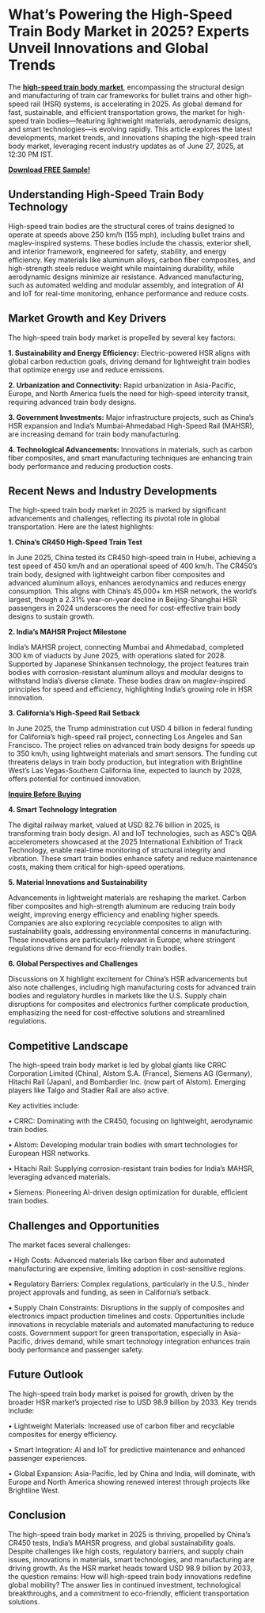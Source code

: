 # What’s Powering the High-Speed Train Body Market in 2025? Experts Unveil Innovations and Global Trends
The [**high-speed train body market**](https://www.nextmsc.com/report/high-speed-train-body-market-at3064), encompassing the structural design and manufacturing of train car frameworks for bullet trains and other high-speed rail (HSR) systems, is accelerating in 2025. As global demand for fast, sustainable, and efficient transportation grows, the market for high-speed train bodies—featuring lightweight materials, aerodynamic designs, and smart technologies—is evolving rapidly. This article explores the latest developments, market trends, and innovations shaping the high-speed train body market, leveraging recent industry updates as of June 27, 2025, at 12:30 PM IST.

[**Download FREE Sample!**](https://www.nextmsc.com/high-speed-train-body-market-at3064/request-sample)

## Understanding High-Speed Train Body Technology

High-speed train bodies are the structural cores of trains designed to operate at speeds above 250 km/h (155 mph), including bullet trains and maglev-inspired systems. These bodies include the chassis, exterior shell, and interior framework, engineered for safety, stability, and energy efficiency. Key materials like aluminum alloys, carbon fiber composites, and high-strength steels reduce weight while maintaining durability, while aerodynamic designs minimize air resistance. Advanced manufacturing, such as automated welding and modular assembly, and integration of AI and IoT for real-time monitoring, enhance performance and reduce costs.

## Market Growth and Key Drivers

The high-speed train body market is propelled by several key factors:

**1.	Sustainability and Energy Efficiency:** Electric-powered HSR aligns with global carbon reduction goals, driving demand for lightweight train bodies that optimize energy use and reduce emissions.

**2.	Urbanization and Connectivity:** Rapid urbanization in Asia-Pacific, Europe, and North America fuels the need for high-speed intercity transit, requiring advanced train body designs.

**3.	Government Investments:** Major infrastructure projects, such as China’s HSR expansion and India’s Mumbai-Ahmedabad High-Speed Rail (MAHSR), are increasing demand for train body manufacturing.

**4.	Technological Advancements:** Innovations in materials, such as carbon fiber composites, and smart manufacturing techniques are enhancing train body performance and reducing production costs.

## Recent News and Industry Developments

The high-speed train body market in 2025 is marked by significant advancements and challenges, reflecting its pivotal role in global transportation. Here are the latest highlights:

**1. China’s CR450 High-Speed Train Test**

In June 2025, China tested its CR450 high-speed train in Hubei, achieving a test speed of 450 km/h and an operational speed of 400 km/h. The CR450’s train body, designed with lightweight carbon fiber composites and advanced aluminum alloys, enhances aerodynamics and reduces energy consumption. This aligns with China’s 45,000+ km HSR network, the world’s largest, though a 2.31% year-on-year decline in Beijing-Shanghai HSR passengers in 2024 underscores the need for cost-effective train body designs to sustain growth.

**2. India’s MAHSR Project Milestone**

India’s MAHSR project, connecting Mumbai and Ahmedabad, completed 300 km of viaducts by June 2025, with operations slated for 2028. Supported by Japanese Shinkansen technology, the project features train bodies with corrosion-resistant aluminum alloys and modular designs to withstand India’s diverse climate. These bodies draw on maglev-inspired principles for speed and efficiency, highlighting India’s growing role in HSR innovation.

**3. California’s High-Speed Rail Setback**

In June 2025, the Trump administration cut USD 4 billion in federal funding for California’s high-speed rail project, connecting Los Angeles and San Francisco. The project relies on advanced train body designs for speeds up to 350 km/h, using lightweight materials and smart sensors. The funding cut threatens delays in train body production, but integration with Brightline West’s Las Vegas-Southern California line, expected to launch by 2028, offers potential for continued innovation.

[**Inquire Before Buying**](https://www.nextmsc.com/high-speed-train-body-market-at3064/inquire-before-buying)

**4. Smart Technology Integration**

The digital railway market, valued at USD 82.76 billion in 2025, is transforming train body design. AI and IoT technologies, such as ASC’s QBA accelerometers showcased at the 2025 International Exhibition of Track Technology, enable real-time monitoring of structural integrity and vibration. These smart train bodies enhance safety and reduce maintenance costs, making them critical for high-speed operations.

**5. Material Innovations and Sustainability**

Advancements in lightweight materials are reshaping the market. Carbon fiber composites and high-strength aluminum are reducing train body weight, improving energy efficiency and enabling higher speeds. Companies are also exploring recyclable composites to align with sustainability goals, addressing environmental concerns in manufacturing. These innovations are particularly relevant in Europe, where stringent regulations drive demand for eco-friendly train bodies.

**6. Global Perspectives and Challenges**

Discussions on X highlight excitement for China’s HSR advancements but also note challenges, including high manufacturing costs for advanced train bodies and regulatory hurdles in markets like the U.S. Supply chain disruptions for composites and electronics further complicate production, emphasizing the need for cost-effective solutions and streamlined regulations.

## Competitive Landscape

The high-speed train body market is led by global giants like CRRC Corporation Limited (China), Alstom S.A. (France), Siemens AG (Germany), Hitachi Rail (Japan), and Bombardier Inc. (now part of Alstom). Emerging players like Talgo and Stadler Rail are also active. 

Key activities include:

•	CRRC: Dominating with the CR450, focusing on lightweight, aerodynamic train bodies.

•	Alstom: Developing modular train bodies with smart technologies for European HSR networks.

•	Hitachi Rail: Supplying corrosion-resistant train bodies for India’s MAHSR, leveraging advanced materials.

•	Siemens: Pioneering AI-driven design optimization for durable, efficient train bodies.

## Challenges and Opportunities

The market faces several challenges:

•	High Costs: Advanced materials like carbon fiber and automated manufacturing are expensive, limiting adoption in cost-sensitive regions.

•	Regulatory Barriers: Complex regulations, particularly in the U.S., hinder project approvals and funding, as seen in California’s setback.

•	Supply Chain Constraints: Disruptions in the supply of composites and electronics impact production timelines and costs.
Opportunities include innovations in recyclable materials and automated manufacturing to reduce costs. Government support for green transportation, especially in Asia-Pacific, drives demand, while smart technology integration enhances train body performance and passenger safety.

## Future Outlook

The high-speed train body market is poised for growth, driven by the broader HSR market’s projected rise to USD 98.9 billion by 2033. Key trends include:

•	Lightweight Materials: Increased use of carbon fiber and recyclable composites for energy efficiency.

•	Smart Integration: AI and IoT for predictive maintenance and enhanced passenger experiences.

•	Global Expansion: Asia-Pacific, led by China and India, will dominate, with Europe and North America showing renewed interest through projects like Brightline West.

## Conclusion

The high-speed train body market in 2025 is thriving, propelled by China’s CR450 tests, India’s MAHSR progress, and global sustainability goals. Despite challenges like high costs, regulatory barriers, and supply chain issues, innovations in materials, smart technologies, and manufacturing are driving growth. As the HSR market heads toward USD 98.9 billion by 2033, the question remains: How will high-speed train body innovations redefine global mobility? The answer lies in continued investment, technological breakthroughs, and a commitment to eco-friendly, efficient transportation solutions.

